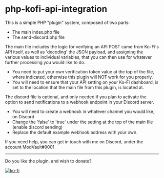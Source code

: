 # php-kofi-api-integration
This is a simple PHP "plugin" system, composed of two parts:
- The main index.php file
- The send-discord.php file

The main file includes the logic for verifying an API POST came from Ko-Fi's API itself, as well as 'decoding' the JSON payload, and assigning the various values to individual variables, that you can then use for whatever further processing you would like to do.
- You need to put your own verification token value at the top of the file, where indicated, otherwise this plugin will NOT work for you properly.
- You will need to ensure that your API setting on your Ko-Fi dashboard, is set to the location that the main file from this plugin, is located at.

The discord file is optional, and only needed if you plan to activate the option to send notifications to a webhook endpoint in your Discord server.
- You will need to create a webhook in whatever channel you would like, on Discord
- Change the 'false' to 'true' under the setting at the top of the main file (enable discord sending)
- Replace the default example webhook address with your own.

If you need help, you can get in touch with me on Discord, under the account ModVault#0001

---
Do you like the plugin, and wish to donate?

[![ko-fi](https://ko-fi.com/img/githubbutton_sm.svg)](https://ko-fi.com/Y8Y7653RW)
